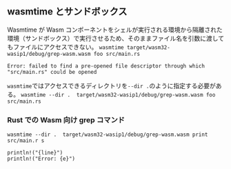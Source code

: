## wasmtime とサンドボックス

Wasmtime が Wasm コンポーネントをシェルが実行される環境から隔離された環境（サンドボックス）で実行させるため、そのままファイル名を引数に渡してもファイルにアクセスできない。
`wasmtime target/wasm32-wasip1/debug/grep-wasm.wasm foo src/main.rs`

```
Error: failed to find a pre-opened file descriptor through which "src/main.rs" could be opened
```

`wasmtime`ではアクセスできるディレクトリを`--dir .`のように指定する必要がある。
`wasmtime --dir .  target/wasm32-wasip1/debug/grep-wasm.wasm foo src/main.rs`

### Rust での Wasm 向け grep コマンド

`wasmtime --dir .  target/wasm32-wasip1/debug/grep-wasm.wasm print src/main.r
s`

```
println!("{line}")
println!("Error: {e}")
```

